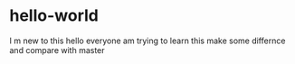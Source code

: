# hello-world
I m new to this
hello everyone
am trying to learn this
make some differnce and compare with master
